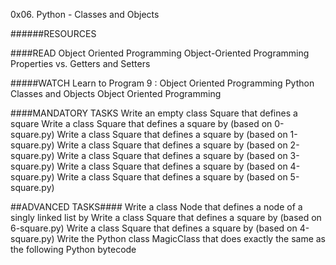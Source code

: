 0x06. Python - Classes and Objects

######RESOURCES 

####READ
Object Oriented Programming 
Object-Oriented Programming 
Properties vs. Getters and Setters

#####WATCH
Learn to Program 9 : Object Oriented Programming
Python Classes and Objects
Object Oriented Programming

####MANDATORY TASKS
Write an empty class Square that defines a square
Write a class Square that defines a square by (based on 0-square.py)
Write a class Square that defines a square by (based on 1-square.py)
Write a class Square that defines a square by (based on 2-square.py)
Write a class Square that defines a square by (based on 3-square.py)
Write a class Square that defines a square by (based on 4-square.py)
Write a class Square that defines a square by (based on 5-square.py)

##ADVANCED TASKS####
Write a class Node that defines a node of a singly linked list by
Write a class Square that defines a square by (based on 6-square.py)
Write a class Square that defines a square by (based on 4-square.py)
Write the Python class MagicClass that does exactly the same as the following Python bytecode

